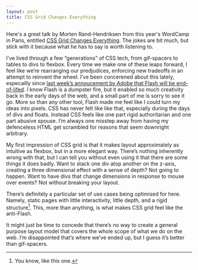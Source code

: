 ```yaml
---
layout: post
title: CSS Grid Changes Everything
---
```


Here's a great talk by Morten Rand-Hendriksen from this year's WordCamp in Paris, entitled [CSS Grid Changes Everything](1). The jokes are bit much, but stick with it because what he has to say is worth listening to.

I've lived through a few “generations” of CSS tech, from gif-spacers to tables to divs to flexbox. Every time we make one of these leaps forward, I feel like we’re rearranging our predjudices, enforcing new tradeoffs in an attempt to reinvent the wheel. I’ve been concerened about this lately, especailly since [last week’s annoucement by Adobe that Flash will be end-of-lifed](2). I know Flash is a dumpster fire, but it enabled so much creativity back in the early days of the web, and a small part of me is sorry to see it go. More so than any other tool, Flash made me feel like I could turn my ideas into pixels. CSS has never felt like like that, especially during the days of divs and floats. Instead CSS feels like one part rigid authoritarian and one part abusive spouse. I’m always one misstep away from having my defenceless HTML get scrambled for reasons that seem downright arbitrary.

My first impression of CSS grid is that it makes layout approximately as intuitive as flexbox, but in a more elegant way. There’s nothing inherently wrong with that, but I can tell you without even using it that there are some things it does badly. Want to stack one div atop another on the z-axis, creating a three dimensional effect with a sense of depth? Not going to happen. Want to have divs that change dimensions in response to mouse over events? Not without breaking your layout.

There’s definitely a particular set of use cases being optimised for here. Namely, static pages with little interactivity, little depth, and a rigid structure[^7]. This, more than anything, is what makes CSS grid feel like the anti-Flash.

It might just be time to concede that there’s no way to create a general purpose layout model that covers the whole scope of what we do on the web. I’m disappointed that’s where we’ve ended up, but I guess it’s better than gif-spacers.

[^7]: You know, like this one.

[1]: https://www.youtube.com/watch?v=txZq7Laz7_4
[2]: https://blogs.adobe.com/conversations/2017/07/adobe-flash-update.html